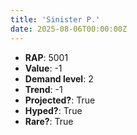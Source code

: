 ```yaml
---
title: 'Sinister P.'
date: 2025-08-06T00:00:00Z
---
```

- **RAP**: 5001
- **Value**: -1
- **Demand level**: 2
- **Trend**: -1
- **Projected?**: True
- **Hyped?**: True
- **Rare?**: True
